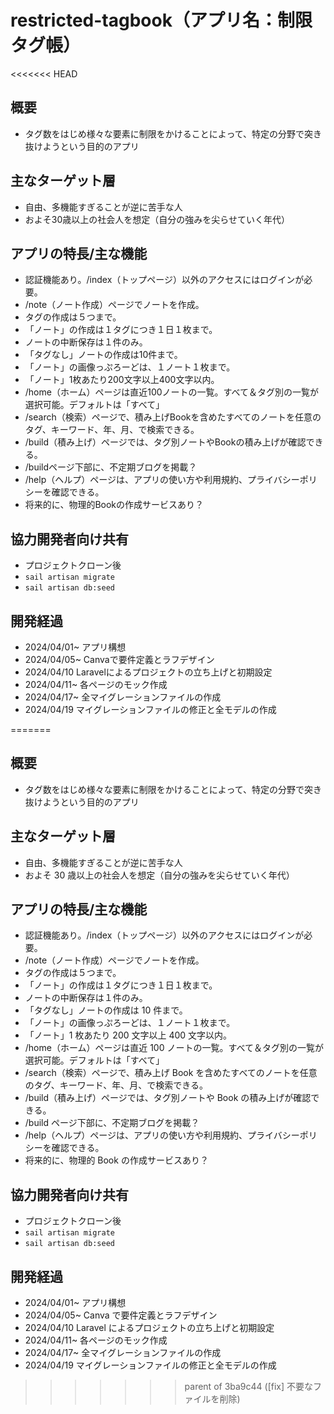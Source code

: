 # restricted-tagbook（アプリ名：制限タグ帳）
<<<<<<< HEAD
## 概要
- タグ数をはじめ様々な要素に制限をかけることによって、特定の分野で突き抜けようという目的のアプリ

## 主なターゲット層
- 自由、多機能すぎることが逆に苦手な人
- およそ30歳以上の社会人を想定（自分の強みを尖らせていく年代）

## アプリの特長/主な機能
- 認証機能あり。/index（トップページ）以外のアクセスにはログインが必要。
- /note（ノート作成）ページでノートを作成。
- タグの作成は５つまで。
- 「ノート」の作成は１タグにつき１日１枚まで。
- ノートの中断保存は１件のみ。
- 「タグなし」ノートの作成は10件まで。
- 「ノート」の画像っぷろーどは、１ノート１枚まで。
- 「ノート」1枚あたり200文字以上400文字以内。
- /home（ホーム）ページは直近100ノートの一覧。すべて＆タグ別の一覧が選択可能。デフォルトは「すべて」
- /search（検索）ページで、積み上げBookを含めたすべてのノートを任意のタグ、キーワード、年、月、で検索できる。
- /build（積み上げ）ページでは、タグ別ノートやBookの積み上げが確認できる。
- /buildページ下部に、不定期ブログを掲載？
- /help（ヘルプ）ページは、アプリの使い方や利用規約、プライバシーポリシーを確認できる。
- 将来的に、物理的Bookの作成サービスあり？

## 協力開発者向け共有
- プロジェクトクローン後
- `sail artisan migrate`
- `sail artisan db:seed`

## 開発経過
- 2024/04/01~ アプリ構想
- 2024/04/05~ Canvaで要件定義とラフデザイン
- 2024/04/10 Laravelによるプロジェクトの立ち上げと初期設定
- 2024/04/11~ 各ページのモック作成
- 2024/04/17~ 全マイグレーションファイルの作成
- 2024/04/19 マイグレーションファイルの修正と全モデルの作成


=======

## 概要

-   タグ数をはじめ様々な要素に制限をかけることによって、特定の分野で突き抜けようという目的のアプリ

## 主なターゲット層

-   自由、多機能すぎることが逆に苦手な人
-   およそ 30 歳以上の社会人を想定（自分の強みを尖らせていく年代）

## アプリの特長/主な機能

-   認証機能あり。/index（トップページ）以外のアクセスにはログインが必要。
-   /note（ノート作成）ページでノートを作成。
-   タグの作成は５つまで。
-   「ノート」の作成は１タグにつき１日１枚まで。
-   ノートの中断保存は１件のみ。
-   「タグなし」ノートの作成は 10 件まで。
-   「ノート」の画像っぷろーどは、１ノート１枚まで。
-   「ノート」1 枚あたり 200 文字以上 400 文字以内。
-   /home（ホーム）ページは直近 100 ノートの一覧。すべて＆タグ別の一覧が選択可能。デフォルトは「すべて」
-   /search（検索）ページで、積み上げ Book を含めたすべてのノートを任意のタグ、キーワード、年、月、で検索できる。
-   /build（積み上げ）ページでは、タグ別ノートや Book の積み上げが確認できる。
-   /build ページ下部に、不定期ブログを掲載？
-   /help（ヘルプ）ページは、アプリの使い方や利用規約、プライバシーポリシーを確認できる。
-   将来的に、物理的 Book の作成サービスあり？

## 協力開発者向け共有

-   プロジェクトクローン後
-   `sail artisan migrate`
-   `sail artisan db:seed`

## 開発経過

-   2024/04/01~ アプリ構想
-   2024/04/05~ Canva で要件定義とラフデザイン
-   2024/04/10 Laravel によるプロジェクトの立ち上げと初期設定
-   2024/04/11~ 各ページのモック作成
-   2024/04/17~ 全マイグレーションファイルの作成
-   2024/04/19 マイグレーションファイルの修正と全モデルの作成
>>>>>>> parent of 3ba9c44 ([fix] 不要なファイルを削除)
